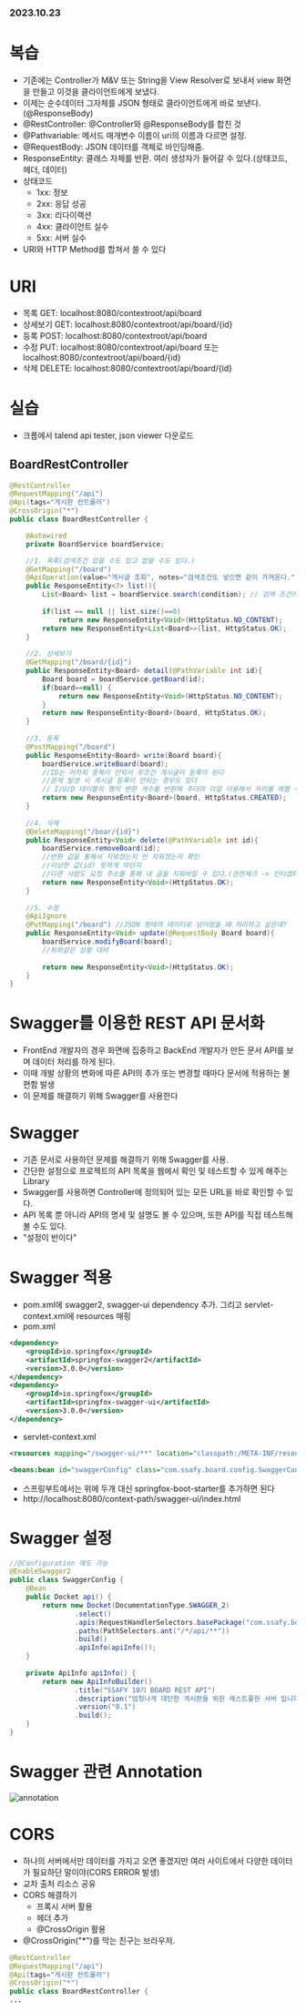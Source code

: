 ### 2023.10.23

# 복습
- 기존에는 Controller가 M&V 또는 String을 View Resolver로 보내서 view 화면을 만들고 이것을 클라이언트에게 보냈다. 
- 이제는 순수데이터 그자체를 JSON 형태로 클라이언트에게 바로 보낸다.(@ResponseBody)
- @RestController: @Controller와 @ResponseBody를 합친 것
- @Pathvariable: 메서드 매개변수 이름이 uri의 이름과 다르면 설정.
- @RequestBody: JSON 데이터를 객체로 바인딩해줌.
- ResponseEntity: 클래스 자체를 반환. 여러 생성자가 들어갈 수 있다.(상태코드, 헤더, 데이터)
- 상태코드
  - 1xx: 정보 
  - 2xx: 응답 성공
  - 3xx: 리다이랙션
  - 4xx: 클라이언트 실수
  - 5xx: 서버 실수
- URI와 HTTP Method를 합쳐서 쓸 수 있다
  
# URI
- 목록 GET: localhost:8080/contextroot/api/board
- 상세보기 GET: localhost:8080/contextroot/api/board/{id}
- 등록 POST: localhost:8080/contextroot/api/board
- 수정 PUT: localhost:8080/contextroot/api/board 또는 localhost:8080/contextroot/api/board/{id}
- 삭제 DELETE: localhost:8080/contextroot/api/board/{id}

# 실습
- 크롬에서 talend api tester, json viewer 다운로드
## BoardRestController
```java
@RestController
@RequestMapping("/api")
@Api(tags="게시판 컨트롤러")
@CrossOrigin("*")
public class BoardRestController {

	@Autowired
	private BoardService boardService;

	//1. 목록(검색조건 있을 수도 있고 없을 수도 있다.)
	@GetMapping("/board")
	@ApiOperation(value="게시글 조회", notes="검색조건도 넣으면 같이 가져온다.")
	public ResponseEntity<?> list(){
		List<Board> list = boardService.search(condition); // 검색 조건이 있다면 그것으로 조회
		
		if(list == null || list.size()==0)
			return new ResponseEntity<Void>(HttpStatus.NO_CONTENT);
		return new ResponseEntity<List<Board>>(list, HttpStatus.OK);
	}
	
	//2. 상세보기
	@GetMapping("/board/{id}")
	public ResponseEntity<Board> detail(@PathVariable int id){
		Board board = boardService.getBoard(id);
		if(board==null) {
			return new ResponseEntity<Void>(HttpStatus.NO_CONTENT);
		}
		return new ResponseEntity<Board>(board, HttpStatus.OK);
	}
	
	//3. 등록
	@PostMapping("/board")
	public ResponseEntity<Board> write(Board board){
		boardService.writeBoard(board);
		//ID는 어차피 중복이 안되서 무조건 게시글이 등록이 된다
		//문제 발생 시 게시글 등록이 안되는 경우도 있다
		// I/U/D 테이블의 행의 변환 개수를 반환해 주더라 이걸 이용해서 처리를 해볼 수도 있겠다
		return new ResponseEntity<Board>(board, HttpStatus.CREATED);
	}
	
	//4. 삭제
	@DeleteMapping("/boar/{id}")
	public ResponseEntity<Void> delete(@PathVariable int id){
		boardService.removeBoard(id);
		//반환 값을 통해서 지워졌는지 안 지워졌는지 확인
		//이상한 값(id) 못하게 막던지
		//다른 사람도 요청 주소를 통해 내 글을 지워버릴 수 있다.(권한체크 -> 인터셉터)
		return new ResponseEntity<Void>(HttpStatus.OK);
	}
	
	//5. 수정
	@ApiIgnore
	@PutMapping("/board") //JSON 형태의 데이터로 넘어왔을 떄 처리하고 싶은데?
	public ResponseEntity<Void> update(@RequestBody Board board){
		boardService.modifyBoard(board);
		//위와같은 상황 대비
		
		return new ResponseEntity<Void>(HttpStatus.OK);
	}
}
```

# Swagger를 이용한 REST API 문서화
- FrontEnd 개발자의 경우 화면에 집중하고 BackEnd 개발자가 만든 문서 API를 보며 데이터 처리를 하게 된다.
- 이때 개발 상황의 변화에 따른 API의 추가 또는 변경할 때마다 문서에 적용하는 불편함 발생
- 이 문제를 해결하기 위해 Swagger를 사용한다

# Swagger
- 기존 문서로 사용하던 문제를 해결하기 위해 Swagger를 사용.
- 간단한 설정으로 프로젝트의 API 목록을 웹에서 확인 및 테스트할 수 있게 해주는 Library
- Swagger를 사용하면 Controller에 정의되어 있는 모든 URL을 바로 확인할 수 있다.
- API 목록 뿐 아니라 API의 명세 및 설명도 볼 수 있으며, 또한 API를 직접 테스트해 볼 수도 있다.
- "설정이 반이다"

# Swagger 적용
- pom.xml에 swagger2, swagger-ui dependency 추가. 그리고 servlet-context.xml에 resources 매핑
- pom.xml
```xml
<dependency>
	<groupId>io.springfox</groupId>
	<artifactId>springfox-swagger2</artifactId>
	<version>3.0.0</version>
</dependency>
<dependency>
	<groupId>io.springfox</groupId>
	<artifactId>springfox-swagger-ui</artifactId>
	<version>3.0.0</version>
</dependency>
```
- servlet-context.xml
```xml
<resources mapping="/swagger-ui/**" location="classpath:/META-INF/resources/webjars/springfox-swagger-ui/" ></resources>

<beans:bean id="swaggerConfig" class="com.ssafy.board.config.SwaggerConfig"/>
```
- 스프링부트에서는 위에 두개 대신 springfox-boot-starter를 추가하면 된다
- http://localhost:8080/context-path/swagger-ui/index.html

# Swagger 설정
```java
//@Configuration 얘도 가능
@EnableSwagger2
public class SwaggerConfig {
	@Bean
	public Docket api() {
		return new Docket(DocumentationType.SWAGGER_2)
				.select()
				.apis(RequestHandlerSelectors.basePackage("com.ssafy.board.controller"))
				.paths(PathSelectors.ant("/*/api/**"))
				.build()
				.apiInfo(apiInfo());
	}
	
	private ApiInfo apiInfo() {
		return new ApiInfoBuilder()
				.title("SSAFY 10기 BOARD REST API")
				.description("엄청나게 대단한 게시판을 위한 레스트풀한 서버 입니다.")
				.version("0.1")
				.build();
	}
}
```

# Swagger 관련 Annotation
![annotation](https://github.com/namoo1818/TIL/assets/50236187/11bbcb31-074c-4ad2-94ca-e73504830452)

# CORS
- 하나의 서버에서만 데이터를 가지고 오면 좋겠지만 여러 사이트에서 다양한 데이터가 필요하단 말이야(CORS ERROR 발생)
- 교차 출처 리소스 공유
- CORS 해결하기
  - 프록시 서버 활용
  - 헤더 추가
  - @CrossOrigin 활용
- @CrossOrigin("*")를 막는 친구는 브라우저.
```java
@RestController
@RequestMapping("/api")
@Api(tags="게시판 컨트롤러")
@CrossOrigin("*")
public class BoardRestController {
...
```
